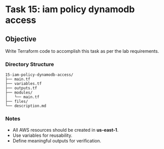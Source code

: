 # Task 15: iam policy dynamodb access

## Objective
Write Terraform code to accomplish this task as per the lab requirements.

### Directory Structure
```
15-iam-policy-dynamodb-access/
├── main.tf
├── variables.tf
├── outputs.tf
├── modules/
│   └── main.tf
├── files/
└── description.md
```

### Notes
- All AWS resources should be created in **us-east-1**.
- Use variables for reusability.
- Define meaningful outputs for verification.
